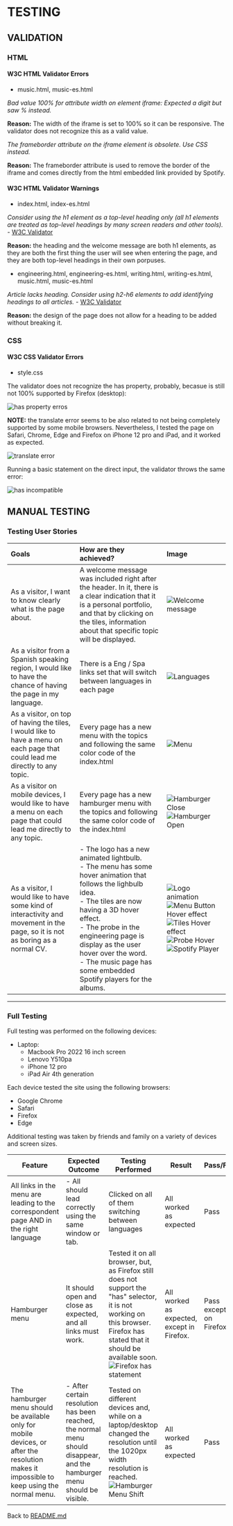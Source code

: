# TESTING

## VALIDATION

### HTML

#### W3C HTML Validator Errors

- music.html, music-es.html

_Bad value 100% for attribute width on element iframe: Expected a digit but saw % instead._

**Reason:** The width of the iframe is set to 100% so it can be responsive. The validator does not recognize this as a valid value.

_The frameborder attribute on the iframe element is obsolete. Use CSS instead._

**Reason:** The frameborder attribute is used to remove the border of the iframe and comes directly from the html embedded link provided by Spotify.

#### W3C HTML Validator Warnings

- index.html, index-es.html

_Consider using the h1 element as a top-level heading only (all h1 elements are treated as top-level headings by many screen readers and other tools)._ - [W3C Validator](https://validator.w3.org/nu/?doc=https%3A%2F%2Fjosepmdc.github.io%2Fpersonal-portfolio%2Findex.html)

**Reason:** the heading and the welcome message are both h1 elements, as they are both the first thing the user will see when entering the page, and they are both top-level headings in their own porpuses.

- engineering.html, engineering-es.html, writing.html, writing-es.html, music.html, music-es.html

_Article lacks heading. Consider using h2-h6 elements to add identifying headings to all articles._ - [W3C Validator](https://validator.w3.org/nu/?doc=https%3A%2F%2Fjosepmdc.github.io%2Fpersonal-portfolio%2Fengineering.html)

**Reason:** the design of the page does not allow for a heading to be added without breaking it.

### CSS

#### W3C CSS Validator Errors

- style.css

The validator does not recognize the has property, probably, becasue is still not 100% supported by Firefox (desktop):

![has property erros](./assets/images/testing/has_errors.png)

**NOTE:** the translate error seems to be also related to not being completely supported by some mobile browsers. Nevertheless, I tested the page on Safari, Chrome, Edge and Firefox on iPhone 12 pro and iPad, and it worked as expected.

![translate error](./assets/images/testing/translate.png)

Running a basic statement on the direct input, the validator throws the same error:

![has incompatible](./assets/images/testing/has_incompatibility.png)

## MANUAL TESTING

### Testing User Stories

| Goals | How are they achieved? | Image |
| :--- | :--- | :--- |
| As a visitor, I want to know clearly what is the page about. | A welcome message was included right after the header. In it, there is a clear indication that it is a personal portfolio, and that by clicking on the tiles, information about that specific topic will be displayed.| ![Welcome message](./assets/images/testing/welcome_message.png)|
| As a visitor from a Spanish speaking region, I would like to have the chance of having the page in my language. | There is a Eng / Spa links set that will switch between languages in each page| ![Languages](./assets/images/testing/langs.png) |
|As a visitor, on top of having the tiles, I would like to have a menu on each page that could lead me directly to any topic. | Every page has a new menu with the topics and following the same color code of the index.html | ![Menu](./assets/images/readme/menu.png)|
|As a visitor on mobile devices, I would like to have a menu on each page that could lead me directly to any topic. | Every page has a new hamburger menu with the topics and following the same color code of the index.html | ![Hamburger Close](./assets/images/readme/hamburger_closed.png) ![Hamburger Open](./assets/images/readme/hamburger_open.png) |
|As a visitor, I would like to have some kind of interactivity and movement in the page, so it is not as boring as a normal CV. | - The logo has a new animated lightbulb. <br> - The menu has some hover animation that follows the lighbulb idea. <br> - The tiles are now having a 3D hover effect. <br> - The probe in the engineering page is display as the user hover over the word. <br> - The music page has some embedded Spotify players for the albums. | ![Logo animation](./assets/images/readme/logo_animation.gif) ![Menu Button Hover effect](./assets/images/readme/menu_animation.gif) ![Tiles Hover effect](./assets/images/testing/tiles_animation.gif) ![Probe Hover](./assets/images/testing/hovering_small.png) ![Spotify Player](./assets/images/testing/spotify.png)|

- - -

### Full Testing

Full testing was performed on the following devices:

* Laptop:
  * Macbook Pro 2022 16 inch screen
  * Lenovo Y510pa
  * iPhone 12 pro
  * iPad Air 4th generation

Each device tested the site using the following browsers:

* Google Chrome
* Safari
* Firefox
* Edge

Additional testing was taken by friends and family on a variety of devices and screen sizes.

Feature | Expected Outcome | Testing Performed | Result | Pass/Fail |
| --- | --- | --- | --- | --- |
| All links in the menu are leading to the correspondent page AND in the right language | - All should lead correctly using the same window or tab. | Clicked on all of them switching between languages | All worked as expected | Pass |
| Hamburger menu | It should open and close as expected, and all links must work. | Tested it on all browser, but, as Firefox still does not support the "has" selector, it is not working on this browser. Firefox has stated that it should be available soon. <br> ![Firefox has statement](./assets/images/testing/firefox_has_support.png) | All worked as expected, except in Firefox. | Pass except on Firefox |
| The hamburger menu should be available only for mobile devices, or after the resolution makes it impossible to keep using the normal menu. | - After certain resolution has been reached, the normal menu should disappear, and the hamburger menu should be visible. | Tested on different devices and, while on a laptop/desktop changed the resolution until the 1020px width resolution is reached.<br> ![Hamburger Menu Shift](./assets/images/testing/ham_menu_shift.gif) | All worked as expected | Pass |

Back to [README.md](README.md)
